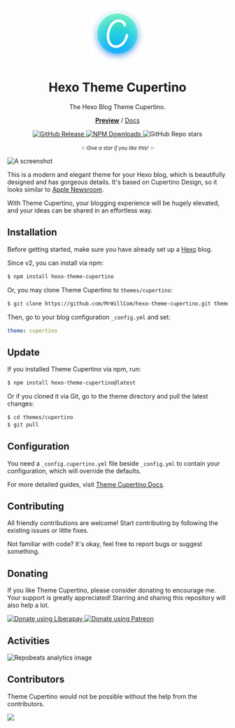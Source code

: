 <p align="center">
  <img src="./assets/logo-v2.svg" width="128">
</p>

<h1 align="center">Hexo Theme Cupertino</h1>

<p align="center">The Hexo Blog Theme Cupertino.<p>

<p align="center"><a href="https://blog.mrwillcom.com/"><strong>Preview</strong></a> / <a href="https://cupertino.mrwillcom.com/">Docs</a></p>

<p align="center">
  <a href="https://github.com/MrWillCom/hexo-theme-cupertino/releases/latest">
    <img alt="GitHub Release" src="https://img.shields.io/github/v/release/MrWillCom/hexo-theme-cupertino?style=for-the-badge&logo=github&logoColor=181717&labelColor=EEEEEE">
  </a>
  <a href="https://www.npmjs.com/package/hexo-theme-cupertino">
    <img alt="NPM Downloads" src="https://img.shields.io/npm/dm/hexo-theme-cupertino?style=for-the-badge&logo=npm&logoColor=CB3837&labelColor=EEEEEE&color=8A56FF">
  </a>
  <img alt="GitHub Repo stars" src="https://img.shields.io/github/stars/MrWillCom/hexo-theme-cupertino?style=for-the-badge&logo=github&logoColor=181717&labelColor=EEEEEE&color=F7D76E">
</p>

<p align="center"><small><em>✨ Give a star if you like this! ✨</em></small></p>

![A screenshot](https://blog.mrwillcom.com/img/000001.png)

This is a modern and elegant theme for your Hexo blog, which is beautifully designed and has gorgeous details. It's based on Cupertino Design, so it looks similar to [Apple Newsroom](https://www.apple.com/newsroom/).

With Theme Cupertino, your blogging experience will be hugely elevated, and your ideas can be shared in an effortless way.

## Installation

Before getting started, make sure you have already set up a [Hexo](https://hexo.io/) blog.

Since v2, you can install via npm:

```sh
$ npm install hexo-theme-cupertino
```

Or, you may clone Theme Cupertino to `themes/cupertino`:

```sh
$ git clone https://github.com/MrWillCom/hexo-theme-cupertino.git themes/cupertino
```

Then, go to your blog configuration `_config.yml` and set:

```yaml
theme: cupertino
```

## Update

If you installed Theme Cupertino via npm, run:

```sh
$ npm install hexo-theme-cupertino@latest
```

Or if you cloned it via Git, go to the theme directory and pull the latest changes:

```sh
$ cd themes/cupertino
$ git pull
```

## Configuration

You need a `_config.cupertino.yml` file beside `_config.yml` to contain your configuration, which will override the defaults.

For more detailed guides, visit [Theme Cupertino Docs](https://cupertino.mrwillcom.com/).

## Contributing

All friendly contributions are welcome! Start contributing by following the existing issues or little fixes.

Not familiar with code? It's okay, feel free to report bugs or suggest something.

## Donating

If you like Theme Cupertino, please consider donating to encourage me. Your support is greatly appreciated! Starring and sharing this repository will also help a lot.

<p>
  <a href="https://liberapay.com/MrWillCom/donate">
    <img alt="Donate using Liberapay" src="https://liberapay.com/assets/widgets/donate.svg">
  </a>
  <a href="https://www.patreon.com/MrWillCom">
    <img alt="Donate using Patreon" src="https://img.shields.io/badge/Patreon-F96754?style=for-the-badge&logo=patreon&logoColor=FFFFFF">
  </a>
</p>

## Activities

![Repobeats analytics image](https://repobeats.axiom.co/api/embed/36f7fe575bf26420dc25e3c99789adb523f520d4.svg)

## Contributors

Theme Cupertino would not be possible without the help from the contributors.

<a href="https://github.com/MrWillCom/hexo-theme-cupertino/graphs/contributors">
  <img src="https://contrib.rocks/image?repo=MrWillCom/hexo-theme-cupertino">
</a>
